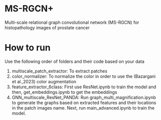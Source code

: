 # MS-RGCN+
Multi-scale relational graph convolutional network (MS-RGCN) for histopathology images of prostate cancer

# How to run
Use the following order of folders and their code based on your data
1. multiscale_patch_extractor: To extract patches
2. color_normalizer: To normalize the color in order to use the (Bazargani et al.,2023) color augmentation
3. feature_extractor_6class: First use ResNet.ipynb to train the model and then, get_embeddings.ipynb to get the embeddings
4. GNN_multiscale_ResNet_PANDA: Run graph_multi_magnification.ipynb to generate the graphs based on extracted features and their locations in the patch images name. Next, run main_advanced.ipynb to train the model.

